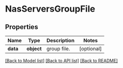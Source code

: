 # NasServersGroupFile

## Properties
Name | Type | Description | Notes
------------ | ------------- | ------------- | -------------
**data** | **object** | group file. | [optional] 

[[Back to Model list]](../README.md#documentation-for-models) [[Back to API list]](../README.md#documentation-for-api-endpoints) [[Back to README]](../README.md)


